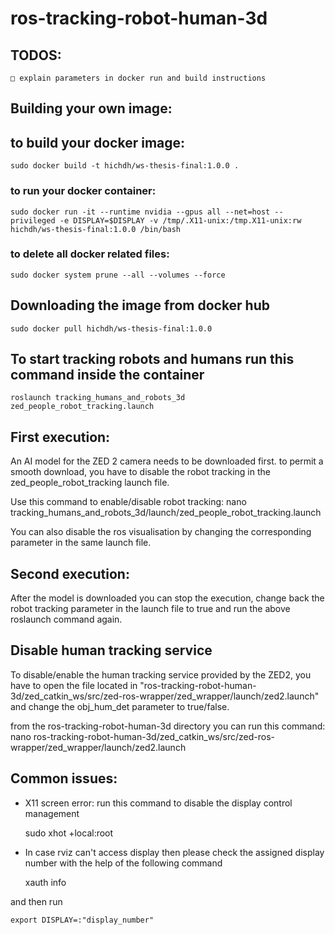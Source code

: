 # ros-tracking-robot-human-3d

## TODOS: 
	□ explain parameters in docker run and build instructions 

## Building your own image: 

## to build your docker image: 

	sudo docker build -t hichdh/ws-thesis-final:1.0.0 .
	
### to run your docker container:

	sudo docker run -it --runtime nvidia --gpus all --net=host --privileged -e DISPLAY=$DISPLAY -v /tmp/.X11-unix:/tmp.X11-unix:rw hichdh/ws-thesis-final:1.0.0 /bin/bash

### to delete all docker related files: 

	sudo docker system prune --all --volumes --force

## Downloading the image from docker hub  

	sudo docker pull hichdh/ws-thesis-final:1.0.0
	
## To start tracking robots and humans run this command inside the container    
	
	roslaunch tracking_humans_and_robots_3d zed_people_robot_tracking.launch 

## First execution: 

An AI model for the ZED 2 camera needs to be downloaded first. to permit a smooth download, you have to disable the robot tracking in the zed_people_robot_tracking launch file. 

Use this command to enable/disable robot tracking: 
nano tracking_humans_and_robots_3d/launch/zed_people_robot_tracking.launch

You can also disable the ros visualisation by changing the corresponding parameter in the same launch file. 


## Second execution: 

After the model is downloaded you can stop the execution, change back the robot tracking parameter in the launch file to true and run the above roslaunch command again. 

## Disable human tracking service

To disable/enable the human tracking service provided by the ZED2, you have to open the file located in "ros-tracking-robot-human-3d/zed_catkin_ws/src/zed-ros-wrapper/zed_wrapper/launch/zed2.launch" and change the obj_hum_det parameter to true/false. 

from the ros-tracking-robot-human-3d directory you can run this command: nano ros-tracking-robot-human-3d/zed_catkin_ws/src/zed-ros-wrapper/zed_wrapper/launch/zed2.launch

## Common issues: 
- X11 screen error: run this command to disable the display control management 
	
	sudo xhot +local:root

- In case rviz can't access display then please check the assigned display number with the help of the following command 
	
	xauth info 

and then run 

	export DISPLAY=:"display_number"
